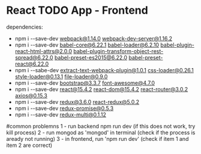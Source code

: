 # React TODO App - Frontend

dependencies:
- npm i --save-dev webpack@1.14.0 webpack-dev-server@1.16.2
- npm i --save-dev babel-core@6.22.1 babel-loader@6.2.10 babel-plugin-react-html-attrs@2.0.0 babel-plugin-transform-object-rest-spread@6.22.0 babel-preset-es2015@6.22.0 babel-preset-react@6.22.0
- npm i --sabe-dev extract-text-webpack-plugin@1.0.1 css-loader@0.26.1 style-loader@0.13.1 file-loader@0.9.0
- npm i --save-dev bootstrap@3.3.7 font-awesome@4.7.0
- npm i --save-dev react@15.4.2 react-dom@15.4.2 react-router@3.0.2 axios@0.15.3
- npm i --save-dev redux@3.6.0 react-redux@5.0.2
- npm i --save-dev redux-promise@0.5.3
- npm i --save-dev redux-multi@0.1.12


#common problemns
1 - run backend npm run dev (if this does not work, try kill process)
2 - run mongod as 'mongod' in terminal (check if the process is aready not running)
3 - in frontend, run 'npm run dev' (check if item 1 and item 2 are correct)